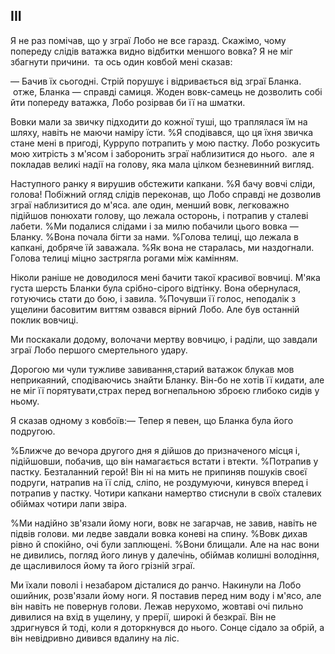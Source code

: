 ## ІІІ

Я не раз помічав, що у зграї Лобо не все гаразд.
Скажімо, чому попереду слідів ватажка видно відбитки меншого вовка?
Я не міг збагнути причини.
 та ось один ковбой мені сказав:

— Бачив їх сьогодні.
Стрій порушує і відривається від зграї Бланка.
 отже, Бланка — справді самиця.
Жоден вовк-самець не дозволить собі йти попереду ватажка, Лобо розірвав би її на шматки.

Вовки мали за звичку підходити до кожної туші, що траплялася їм на шляху, навіть не маючи наміру їсти.
%Я сподівався, що ця їхня звичка стане мені в пригоді, Куррупо потрапить у мою пастку.
Лобо розкусить мою хитрість з м'ясом і заборонить зграї наблизитися до нього.
 але я покладав великі надії на голову, яка мала цілком безневинний вигляд.

Наступного ранку я вирушив обстежити капкани.
%Я бачу вовчі сліди, голова!
Побіжний огляд слідів переконав, що Лобо справді не дозволив зграї наблизитися до м'яса.
але один, менший вовк, легковажно підійшов понюхати голову, що лежала осторонь, і потрапив у сталеві лабети.
%Ми подалися слідами і за милю побачили цього вовка — Бланку.
%Вона почала бігти за нами.
%Голова телиці, що лежала в капкані, добряче їй заважала.
%Як вона не старалась, ми наздогнали.
Голова телиці міцно застрягла рогами між камінням.

Ніколи раніше не доводилося мені бачити такої красивої вовчиці.
М'яка густа шерсть Бланки була срібно-сірого відтінку.
Вона обернулася, готуючись стати до бою, і завила.
%Почувши її голос, неподалік з ущелини басовитим виттям озвався вірний Лобо.
Але був останній поклик вовчиці.

Ми поскакали додому, волочачи мертву вовчицю, і раділи, що завдали зграї Лобо першого смертельного удару.

Дорогою ми чули тужливе завивання,старий ватажок блукав мов неприкаяний, сподіваючись знайти Бланку.
Він-бо не хотів її кидати, але не міг її порятувати,страх перед вогнепальною зброєю глибоко сидів у ньому.

Я сказав одному з ковбоїв:— Тепер я певен, що Бланка була його подругою.

%Ближче до вечора другого дня я дійшов до призначеного місця і, підійшовши, побачив, що він намагається встати і втекти.
%Потрапив у пастку.
Безталанний герой!
Він ні на мить не припиняв пошуків своєї подруги, натрапив на її слід, сліпо, не роздумуючи, кинувся вперед і потрапив у пастку.
Чотири капкани намертво стиснули в своїх сталевих обіймах чотири лапи звіра.

%Ми надійно зв'язали йому ноги, вовк не загарчав, не завив, навіть не підвів голови.
ми ледве завдали вовка коневі на спину.
%Вовк дихав рівно й спокійно, очі були заплющені.
%Вони блищали.
Але на нас вони не дивились, погляд його линув у далечінь, обіймав колишні володіння, де щасливилося йому та його грізній зграї.

Ми їхали поволі і незабаром дісталися до ранчо.
Накинули на Лобо ошийник, розв'язали йому ноги.
Я поставив перед ним воду і м'ясо, але він навіть не повернув голови.
Лежав нерухомо, жовтаві очі пильно дивилися на вхід в ущелину, у прерії, широкі й безкраї.
Він не здригнувся й тоді, коли я доторкнувся до нього.
Сонце сідало за обрій, а він невідривно дивився вдалину на ліс.
